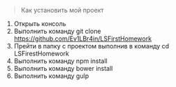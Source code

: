 > Как установить мой проект

1. Открыть консоль
2. Выполнить команду git clone https://github.com/Ev1LBr4in/LSFirstHomework
3. Прейти в папку с проектом выполнив в команду cd LSFirestHomework 
4. Выполнить команду npm install
5. Выполнить команду bower install
6. Выполнить команду gulp